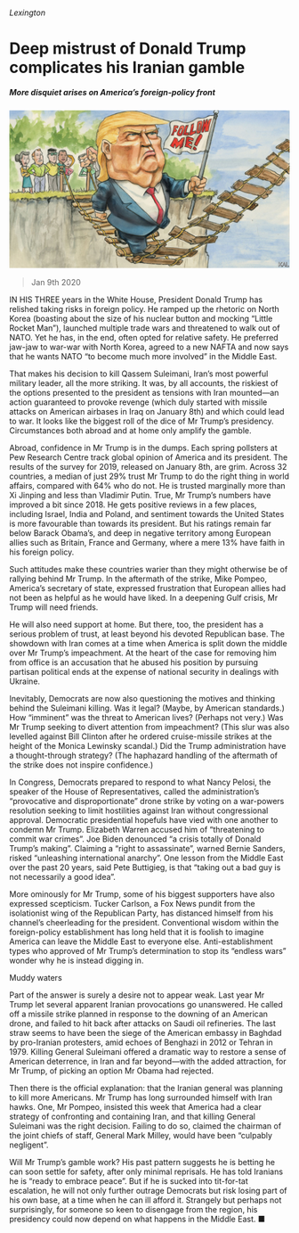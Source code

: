 ###### Lexington

# Deep mistrust of Donald Trump complicates his Iranian gamble 

##### More disquiet arises on America’s foreign-policy front 

![image](images/20200111_USD000_0.jpg) 

> Jan 9th 2020 

IN HIS THREE years in the White House, President Donald Trump has relished taking risks in foreign policy. He ramped up the rhetoric on North Korea (boasting about the size of his nuclear button and mocking “Little Rocket Man”), launched multiple trade wars and threatened to walk out of NATO. Yet he has, in the end, often opted for relative safety. He preferred jaw-jaw to war-war with North Korea, agreed to a new NAFTA and now says that he wants NATO “to become much more involved” in the Middle East.

That makes his decision to kill Qassem Suleimani, Iran’s most powerful military leader, all the more striking. It was, by all accounts, the riskiest of the options presented to the president as tensions with Iran mounted—an action guaranteed to provoke revenge (which duly started with missile attacks on American airbases in Iraq on January 8th) and which could lead to war. It looks like the biggest roll of the dice of Mr Trump’s presidency. Circumstances both abroad and at home only amplify the gamble.


Abroad, confidence in Mr Trump is in the dumps. Each spring pollsters at Pew Research Centre track global opinion of America and its president. The results of the survey for 2019, released on January 8th, are grim. Across 32 countries, a median of just 29% trust Mr Trump to do the right thing in world affairs, compared with 64% who do not. He is trusted marginally more than Xi Jinping and less than Vladimir Putin. True, Mr Trump’s numbers have improved a bit since 2018. He gets positive reviews in a few places, including Israel, India and Poland, and sentiment towards the United States is more favourable than towards its president. But his ratings remain far below Barack Obama’s, and deep in negative territory among European allies such as Britain, France and Germany, where a mere 13% have faith in his foreign policy.

Such attitudes make these countries warier than they might otherwise be of rallying behind Mr Trump. In the aftermath of the strike, Mike Pompeo, America’s secretary of state, expressed frustration that European allies had not been as helpful as he would have liked. In a deepening Gulf crisis, Mr Trump will need friends.

He will also need support at home. But there, too, the president has a serious problem of trust, at least beyond his devoted Republican base. The showdown with Iran comes at a time when America is split down the middle over Mr Trump’s impeachment. At the heart of the case for removing him from office is an accusation that he abused his position by pursuing partisan political ends at the expense of national security in dealings with Ukraine.

Inevitably, Democrats are now also questioning the motives and thinking behind the Suleimani killing. Was it legal? (Maybe, by American standards.) How “imminent” was the threat to American lives? (Perhaps not very.) Was Mr Trump seeking to divert attention from impeachment? (This slur was also levelled against Bill Clinton after he ordered cruise-missile strikes at the height of the Monica Lewinsky scandal.) Did the Trump administration have a thought-through strategy? (The haphazard handling of the aftermath of the strike does not inspire confidence.)

In Congress, Democrats prepared to respond to what Nancy Pelosi, the speaker of the House of Representatives, called the administration’s “provocative and disproportionate” drone strike by voting on a war-powers resolution seeking to limit hostilities against Iran without congressional approval. Democratic presidential hopefuls have vied with one another to condemn Mr Trump. Elizabeth Warren accused him of “threatening to commit war crimes”. Joe Biden denounced “a crisis totally of Donald Trump’s making”. Claiming a “right to assassinate”, warned Bernie Sanders, risked “unleashing international anarchy”. One lesson from the Middle East over the past 20 years, said Pete Buttigieg, is that “taking out a bad guy is not necessarily a good idea”.

More ominously for Mr Trump, some of his biggest supporters have also expressed scepticism. Tucker Carlson, a Fox News pundit from the isolationist wing of the Republican Party, has distanced himself from his channel’s cheerleading for the president. Conventional wisdom within the foreign-policy establishment has long held that it is foolish to imagine America can leave the Middle East to everyone else. Anti-establishment types who approved of Mr Trump’s determination to stop its “endless wars” wonder why he is instead digging in.

Muddy waters

Part of the answer is surely a desire not to appear weak. Last year Mr Trump let several apparent Iranian provocations go unanswered. He called off a missile strike planned in response to the downing of an American drone, and failed to hit back after attacks on Saudi oil refineries. The last straw seems to have been the siege of the American embassy in Baghdad by pro-Iranian protesters, amid echoes of Benghazi in 2012 or Tehran in 1979. Killing General Suleimani offered a dramatic way to restore a sense of American deterrence, in Iran and far beyond—with the added attraction, for Mr Trump, of picking an option Mr Obama had rejected.

Then there is the official explanation: that the Iranian general was planning to kill more Americans. Mr Trump has long surrounded himself with Iran hawks. One, Mr Pompeo, insisted this week that America had a clear strategy of confronting and containing Iran, and that killing General Suleimani was the right decision. Failing to do so, claimed the chairman of the joint chiefs of staff, General Mark Milley, would have been “culpably negligent”.

Will Mr Trump’s gamble work? His past pattern suggests he is betting he can soon settle for safety, after only minimal reprisals. He has told Iranians he is “ready to embrace peace”. But if he is sucked into tit-for-tat escalation, he will not only further outrage Democrats but risk losing part of his own base, at a time when he can ill afford it. Strangely but perhaps not surprisingly, for someone so keen to disengage from the region, his presidency could now depend on what happens in the Middle East. ■

